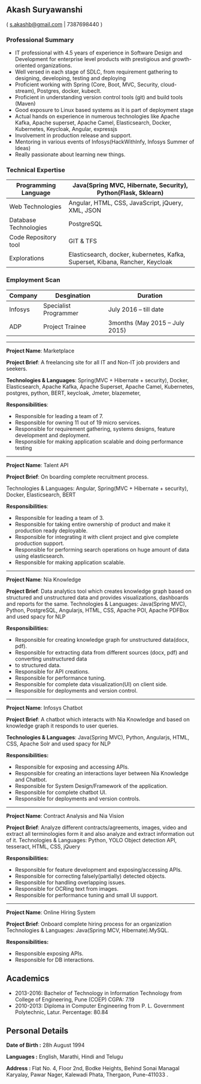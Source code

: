 
## Akash Suryawanshi 
( s.akashb@gmail.com | 7387698440 )
### Professional Summary
 - IT professional with 4.5 years of experience in Software Design and
   Development for enterprise level products with prestigious and
   growth-oriented organizations.
 - Well versed in each stage of SDLC, from requirement gathering to
   designing, developing, testing and deploying
 - Proficient working with Spring (Core, Boot, MVC, Security, cloud-stream),  Postgres, docker, kubeclt.
 - Proficient in understanding version control tools (git) and build tools (Maven)
 - Good exposure to Linux based systems as it is part of deployment stage
 - Actual hands on experience in numerous technologies like Apache Kafka, Apache superset, Apache Camel, Elasticsearch, Docker, Kubernetes, Keycloak, Angular, expressjs
 - Involvement in production release and support.
 - Mentoring in various events of Infosys(HackWithInfy, Infosys Summer of Ideas)
 - Really passionate about learning new things.

### Technical Expertise

|Programming Language|Java(Spring MVC, Hibernate, Security), Python(Flask, Sklearn)  |
|--|--|
| Web Technologies |Angular, HTML, CSS, JavaScript, jQuery, XML, JSON  |
|Database Technologies|PostgreSQL|
|Code Repository tool|GIT & TFS|
|Explorations|Elasticsearch, docker, kubernetes, Kafka, Superset, Kibana, Rancher, Keycloak|

### Employment Scan

| Company  | Desgination  | Duration  |
| ------------ | ------------ | ------------ |
| Infosys  | Specialist Programmer  | July 2016 – till date  |
| ADP  | Project Trainee  | 3months (May 2015 – July 2015)  |


------------

**Project Name**: Marketplace

**Project Brief**: A freelancing site for all IT and Non-IT job providers and seekers.

**Technologies & Languages**: Spring(MVC + Hibernate + security), Docker, Elasticsearch, Apache Kafka, Apache
Superset, Apache Camel, Kubernetes, postgres, python, BERT, keycloak, Jmeter, blazemeter,

**Responsibilities**:
- Responsible for leading a team of 7.
- Responsible for owning 11 out of 19 micro services.
- Responsible for requirement gathering, systems designs, feature development and deployment.
- Responsible for making application scalable and doing performance testing


------------

**Project Name**: Talent API

**Project Brief**: On boarding complete recruitment process.

Technologies & Languages: Angular, Spring(MVC + Hibernate + security), Docker, Elasticsearch, BERT

**Responsibilities**:
- Responsible for leading a team of 3.
- Responsible for taking entire ownership of product and make it production ready deployable.
- Responsible for integrating it with client project and give complete production support.
- Responsible for performing search operations on huge amount of data using elasticsearch.
- Responsible for making application scalable.

------------

**Project Name**: Nia Knowledge

**Project Brief**: Data analytics tool which creates knowledge graph based on structured and unstructured
data and provides visualizations, dashboards and reports for the same.
Technologies & Languages: Java(Spring MVC), Python, PostgreSQL, Angularjs, HTML, CSS,
Apache POI, Apache PDFBox and used spacy for NLP

**Responsibilities:**
- Responsible for creating knowledge graph for unstructured data(docx, pdf).
- Responsible for extracting data from different sources (docx, pdf) and converting unstructured data
- to structured data.
- Responsible for API creations.
- Responsible for performance tuning.
- Responsible for complete data visualization(UI) on client side.
- Responsible for deployments and version control.

------------


**Project Name**: Infosys Chatbot

**Project Brief**: A chatbot which interacts with Nia Knowledge and based on knowledge graph it responds to
user queries.

**Technologies & Languages**: Java(Spring MVC), Python, Angularjs, HTML, CSS, Apache Solr and used spacy for NLP

**Responsibilities:**
- Responsible for exposing and accessing APIs.
- Responsible for creating an interactions layer between Nia Knowledge and Chatbot.
- Responsible for System Design/Framework of the application.
- Responsible for complete chatbot UI.
- Responsible for deployments and version controls.

------------

**Project Name**: Contract Analysis and Nia Vision

**Project Brief**: Analyze different contracts/agreements, images, video and extract all terminologies form it
and also analyze and extract information out of it.
Technologies & Languages: Python, YOLO Object detection API, tesseract, HTML, CSS, jQuery

**Responsibilities:**
- Responsible for feature development and exposing/accessing APIs.
- Responsible for correcting falsely(partially) detected objects.
- Responsible for handling overlapping issues.
- Responsible for OCRing text from images.
- Responsible for performance tuning and small UI support.

------------

**Project Name**: Online Hiring System

**Project Brief**: Onboard complete hiring process for an organization
Technologies & Languages: Java(Spring MCV, Hibernate).MySQL.

**Responsibilities:**
- Responsible exposing APIs.
- Responsible for DB interactions.

## Academics
- 2013-2016: Bachelor of Technology in Information Technology from College of Engineering, Pune (COEP) CGPA: 7.19
- 2010-2013: Diploma in Computer Engineering from P. L. Government Polytechnic, Latur. Percentage: 80.84

## Personal Details
**Date of Birth :** 28h August 1994

**Languages :** English, Marathi, Hindi and Telugu

**Address :** Flat No. 4, Floor 2nd, Bodke Heights, Behind Sonai Managal Karyalay, Pawar Nager, Kalewadi Phata, Thergaon, Pune-411033 .


